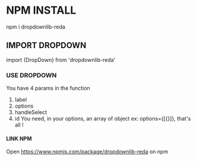 # NPM INSTALL

npm i dropdownlib-reda

## IMPORT DROPDOWN

import {DropDown} from 'dropdownlib-reda'

### USE DROPDOWN
 You have 4 params in the function
 1. label
 2. options
 3. handleSelect
 4. id
 You need, in your options, an array of object ex: options={[{}]}, that's all !

#### LINK NPM 

Open https://www.npmjs.com/package/dropdownlib-reda on npm
